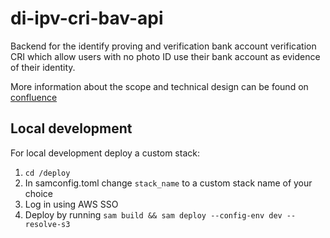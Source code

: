 # di-ipv-cri-bav-api
Backend for the identify proving and verification bank account verification CRI which allow users with no photo ID use their bank account as evidence of their identity. 

More information about the scope and technical design can be found on [confluence](https://govukverify.atlassian.net/wiki/spaces/BAC/overview)

## Local development

For local development deploy a custom stack:
1. `cd /deploy`
2. In samconfig.toml change `stack_name` to a custom stack name of your choice
3. Log in using AWS SSO
4. Deploy by running `sam build && sam deploy --config-env dev --resolve-s3`

